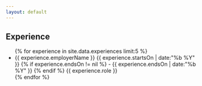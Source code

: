 ```yaml
---
layout: default
---
```


<main>
	<section>
		<div class="section-header">
			<h2>Experience</h2>
		</div>
		<ul class="section-entries">
		{% for experience in site.data.experiences limit:5 %}
			<li>
				{{ experience.employerName }}
				<span class="section-entry__subtext">
					{{ experience.startsOn | date:"%b %Y" }}
					{% if experience.endsOn != nil %}
					- {{ experience.endsOn | date:"%b %Y" }}
					{% endif %}
			   	</span>
				<span class="section-entry__subtext">{{ experience.role }}</span>
			</li>
		{% endfor %}
		</ul>
	</section>
</main>

